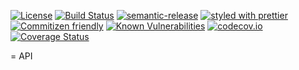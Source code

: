 [![License](https://img.shields.io/badge/License-BSD%203--Clause-blue.svg)](https://opensource.org/licenses/BSD-3-Clause)
[![Build Status](https://travis-ci.com/arlac77/length-prefix-framed-stream.svg?branch=master)](https://travis-ci.com/arlac77/length-prefix-framed-stream)
[![semantic-release](https://img.shields.io/badge/%20%20%F0%9F%93%A6%F0%9F%9A%80-semantic--release-e10079.svg)](https://github.com/arlac77/length-prefix-framed-stream.git)
[![styled with prettier](https://img.shields.io/badge/styled_with-prettier-ff69b4.svg)](https://github.com/prettier/prettier)
[![Commitizen friendly](https://img.shields.io/badge/commitizen-friendly-brightgreen.svg)](http://commitizen.github.io/cz-cli/)
[![Known Vulnerabilities](https://snyk.io/test/github/arlac77/length-prefix-framed-stream/badge.svg)](https://snyk.io/test/github/arlac77/length-prefix-framed-stream)
[![codecov.io](http://codecov.io/github/arlac77/length-prefix-framed-stream/coverage.svg?branch=master)](http://codecov.io/github/arlac77/length-prefix-framed-stream?branch=master)
[![Coverage Status](https://coveralls.io/repos/arlac77/length-prefix-framed-stream/badge.svg)](https://coveralls.io/r/arlac77/length-prefix-framed-stream)


= API


